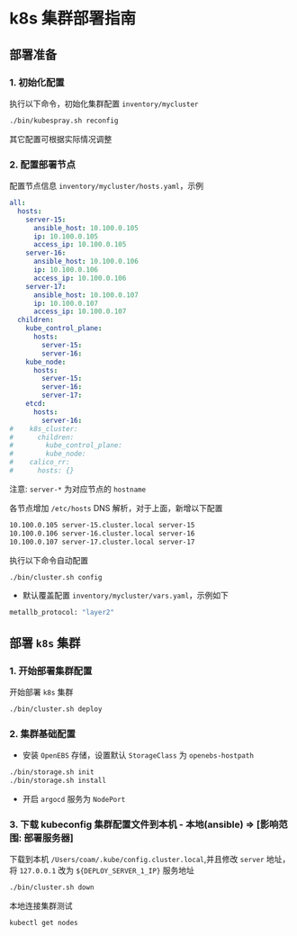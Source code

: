 # k8s 集群部署指南

## 部署准备

### 1. 初始化配置

执行以下命令，初始化集群配置 `inventory/mycluster`

```bash
./bin/kubespray.sh reconfig
```

其它配置可根据实际情况调整

### 2. 配置部署节点

配置节点信息 `inventory/mycluster/hosts.yaml`，示例

```yaml
all:
  hosts:
    server-15:
      ansible_host: 10.100.0.105
      ip: 10.100.0.105
      access_ip: 10.100.0.105
    server-16:
      ansible_host: 10.100.0.106
      ip: 10.100.0.106
      access_ip: 10.100.0.106
    server-17:
      ansible_host: 10.100.0.107
      ip: 10.100.0.107
      access_ip: 10.100.0.107
  children:
    kube_control_plane:
      hosts:
        server-15:
        server-16:
    kube_node:
      hosts:
        server-15:
        server-16:
        server-17:
    etcd:
      hosts:
        server-16:
#    k8s_cluster:
#      children:
#        kube_control_plane:
#        kube_node:
#    calico_rr:
#      hosts: {}
```

注意: `server-*` 为对应节点的 `hostname`

各节点增加 `/etc/hosts` DNS 解析，对于上面，新增以下配置

```bash
10.100.0.105 server-15.cluster.local server-15
10.100.0.106 server-16.cluster.local server-16
10.100.0.107 server-17.cluster.local server-17
```

执行以下命令自动配置

```bash
./bin/cluster.sh config
```

* 默认覆盖配置 `inventory/mycluster/vars.yaml`，示例如下

```bash
metallb_protocol: "layer2"
```

## 部署 `k8s` 集群

### 1. 开始部署集群配置

开始部署 `k8s` 集群

```bash
./bin/cluster.sh deploy
```

### 2. 集群基础配置

* 安装 `OpenEBS` 存储，设置默认 `StorageClass` 为 `openebs-hostpath`

```bash
./bin/storage.sh init
./bin/storage.sh install
```

* 开启 `argocd` 服务为 `NodePort`

### 3. 下载 kubeconfig 集群配置文件到本机 - 本地(ansible) => [影响范围: 部署服务器]

下载到本机 `/Users/coam/.kube/config.cluster.local`,并且修改 `server` 地址，将 `127.0.0.1` 改为 `${DEPLOY_SERVER_1_IP}` 服务地址

```bash
./bin/cluster.sh down
```

本地连接集群测试

```bash
kubectl get nodes
```
